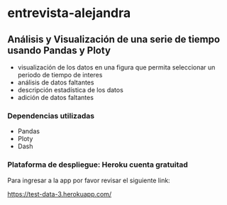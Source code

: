 # entrevista-alejandra

## Análisis y Visualización de una serie de tiempo usando Pandas y Ploty

- visualización de los datos en una figura que permita seleccionar un periodo de tiempo de interes
- análisis de datos faltantes
- descripción estadística de los datos
- adición de datos faltantes

### Dependencias utilizadas

- Pandas
- Ploty
- Dash

### Plataforma de despliegue: Heroku cuenta gratuitad

Para ingresar a la app por favor revisar el siguiente link:

https://test-data-3.herokuapp.com/
